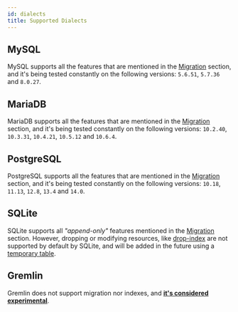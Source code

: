 ```yaml
---
id: dialects
title: Supported Dialects
---
```


## MySQL

MySQL supports all the features that are mentioned in the [Migration](migrate.md) section,
and it's being tested constantly on the following versions: `5.6.51`, `5.7.36` and `8.0.27`. 

## MariaDB

MariaDB supports all the features that are mentioned in the [Migration](migrate.md) section,
and it's being tested constantly on the following versions: `10.2.40`, `10.3.31`, `10.4.21`, `10.5.12` and `10.6.4`.

## PostgreSQL

PostgreSQL supports all the features that are mentioned in the [Migration](migrate.md) section,
and it's being tested constantly on the following versions: `10.18`, `11.13`, `12.8`, `13.4` and `14.0`.

## SQLite

SQLite supports all _"append-only"_ features mentioned in the [Migration](migrate.md) section. 
However, dropping or modifying resources, like [drop-index](migrate.md#drop-resources) are not
supported by default by SQLite, and will be added in the future using a [temporary table](https://www.sqlite.org/lang_altertable.html#otheralter).

## Gremlin

Gremlin does not support migration nor indexes, and **<ins>it's considered experimental</ins>**.

